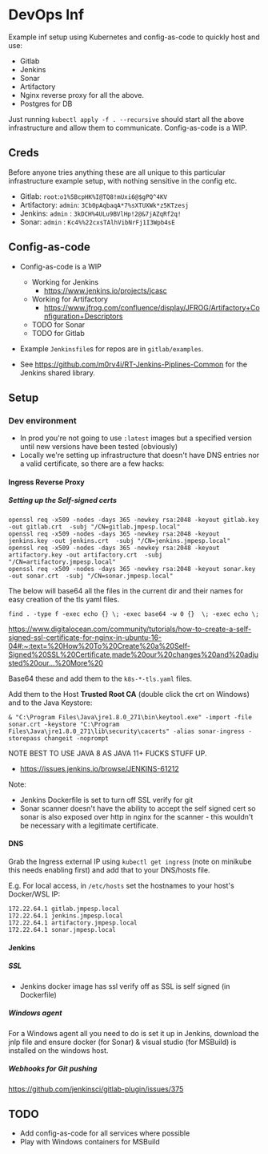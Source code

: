 # DevOps Inf

Example inf setup using Kubernetes and config-as-code to quickly host and use:

* Gitlab
* Jenkins
* Sonar
* Artifactory
* Nginx reverse proxy for all the above.
* Postgres for DB

Just running `kubectl apply -f . --recursive` should start all the above infrastructure and allow them to communicate.
Config-as-code is a WIP.
## Creds

Before anyone tries anything these are all unique to this particular infrastructure example setup, with nothing sensitive in the config etc.

* Gitlab: `root`:`o1%5BcpHK%I@TQ8!mUxi6@$gPQ^4KV`
* Artifactory: `admin`: `3Cb0pAqbaqA*7%sXTUXWk*z5KTzesj`
* Jenkins: `admin` : `3kDCH%4ULu9BVlHp!2@&7jAZqRf2q!`
* Sonar: `admin` : `Kc4%%22cxsTAlhVibNrFj1I3Wpb4sE`

## Config-as-code

* Config-as-code is a WIP
    * Working for Jenkins
        * https://www.jenkins.io/projects/jcasc
    * Working for Artifactory
        * https://www.jfrog.com/confluence/display/JFROG/Artifactory+Configuration+Descriptors
    * TODO for Sonar
    * TODO for Gitlab

* Example `Jenkinsfile`s for repos are in `gitlab/examples`.
* See https://github.com/m0rv4i/RT-Jenkins-Piplines-Common for the Jenkins shared library.

## Setup

### Dev environment

* In prod you're not going to use `:latest` images but a specified version until new versions have been tested (obviously)
* Locally we're setting up infrastructure that doesn't have DNS entries nor a valid certificate, so there are a few hacks:
#### Ingress Reverse Proxy

##### Setting up the Self-signed certs

```
openssl req -x509 -nodes -days 365 -newkey rsa:2048 -keyout gitlab.key -out gitlab.crt  -subj "/CN=gitlab.jmpesp.local"
openssl req -x509 -nodes -days 365 -newkey rsa:2048 -keyout jenkins.key -out jenkins.crt  -subj "/CN=jenkins.jmpesp.local"
openssl req -x509 -nodes -days 365 -newkey rsa:2048 -keyout artifactory.key -out artifactory.crt  -subj "/CN=artifactory.jmpesp.local"
openssl req -x509 -nodes -days 365 -newkey rsa:2048 -keyout sonar.key -out sonar.crt  -subj "/CN=sonar.jmpesp.local"
```

The below will base64 all the files in the current dir and their names for easy creation of the tls yaml files.
```
find . -type f -exec echo {} \; -exec base64 -w 0 {}  \; -exec echo \;
```

https://www.digitalocean.com/community/tutorials/how-to-create-a-self-signed-ssl-certificate-for-nginx-in-ubuntu-16-04#:~:text=%20How%20To%20Create%20a%20Self-Signed%20SSL%20Certificate,made%20our%20changes%20and%20adjusted%20our...%20More%20

Base64 these and add them to the `k8s-*-tls.yaml` files.

Add them to the Host **Trusted Root CA** (double click the crt on Windows) and to the Java Keystore:

```
& "C:\Program Files\Java\jre1.8.0_271\bin\keytool.exe" -import -file sonar.crt -keystore "C:\Program Files\Java\jre1.8.0_271\lib\security\cacerts" -alias sonar-ingress -storepass changeit -noprompt
```

NOTE BEST TO USE JAVA 8 AS JAVA 11+ FUCKS STUFF UP.
* https://issues.jenkins.io/browse/JENKINS-61212

Note:
* Jenkins Dockerfile is set to turn off SSL verify for git
* Sonar scanner doesn't have the ability to accept the self signed cert so sonar is also exposed over http in nginx for the scanner - this wouldn't be necessary with a legitimate certificate.

#### DNS

Grab the Ingress external IP using `kubectl get ingress` (note on minikube this needs enabling first) and add that to your DNS/hosts file.

E.g. For local access, in `/etc/hosts` set the hostnames to your host's Docker/WSL IP:

```
172.22.64.1 gitlab.jmpesp.local
172.22.64.1 jenkins.jmpesp.local
172.22.64.1 artifactory.jmpesp.local
172.22.64.1 sonar.jmpesp.local
```

#### Jenkins

##### SSL

* Jenkins docker image has ssl verify off as SSL is self signed (in Dockerfile)

##### Windows agent

For a Windows agent all you need to do is set it up in Jenkins, download the jnlp file and ensure docker (for Sonar) & visual studio (for MSBuild) is installed on the windows host.

##### Webhooks for Git pushing

https://github.com/jenkinsci/gitlab-plugin/issues/375

## TODO

* Add config-as-code for all services where possible
* Play with Windows containers for MSBuild
